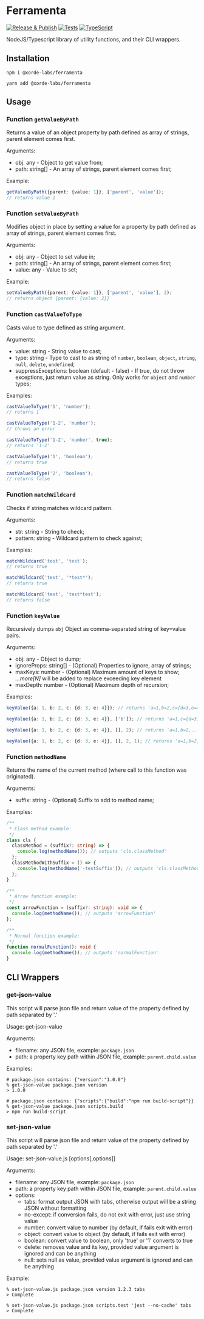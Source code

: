 # Ferramenta

[![Release & Publish](https://github.com/xorde-labs/ferramenta/actions/workflows/publish.yml/badge.svg)](https://github.com/xorde-labs/ferramenta/actions/workflows/publish.yml)
[![Tests](https://github.com/xorde-labs/ferramenta/actions/workflows/tests.yml/badge.svg)](https://github.com/xorde-labs/ferramenta/actions/workflows/tests.yml)
[![TypeScript](https://img.shields.io/badge/%3C%2F%3E-TypeScript-%230074c1.svg)](http://www.typescriptlang.org/)

NodeJS/Typescript library of utility functions, and their CLI wrappers.

## Installation

```shell
npm i @xorde-labs/ferramenta
```

```shell
yarn add @xorde-labs/ferramenta
```

## Usage

### Function `getValueByPath`

Returns a value of an object property by path defined as array of strings, parent element comes first.

Arguments:
- obj: any - Object to get value from;
- path: string[] - An array of strings, parent element comes first;

Example:

```typescript
getValueByPath({parent: {value: 1}}, ['parent', 'value']);
// returns value 1
```

### Function `setValueByPath`

Modifies object in place by setting a value for a property by path defined as array of strings, parent element comes first.

Arguments:
- obj: any - Object to set value in;
- path: string[] - An array of strings, parent element comes first;
- value: any - Value to set;

Example:

```typescript
setValueByPath({parent: {value: 1}}, ['parent', 'value'], 2); 
// returns object {parent: {value: 2}}
```

### Function `castValueToType`

Casts value to type defined as string argument.

Arguments:
- value: string - String value to cast;
- type: string - Type to cast to as string of `number`, `boolean`, `object`, `string`, `null`, `delete`, `undefined`;
- suppressExceptions: boolean (default - false) - If true, do not throw exceptions, just return value as string. Only works for `object` and `number` types;

Examples:

```typescript
castValueToType('1', 'number');
// returns 1

castValueToType('1-2', 'number');
// throws an error

castValueToType('1-2', 'number', true);
// returns '1-2'

castValueToType('1', 'boolean');
// returns true

castValueToType('2', 'boolean');
// returns false
```

### Function `matchWildcard`

Checks if string matches wildcard pattern.

Arguments:
- str: string - String to check;
- pattern: string - Wildcard pattern to check against;

Examples:

```typescript
matchWildcard('test', 'test');
// returns true

matchWildcard('test', '*test*');
// returns true

matchWildcard('test', 'test*test');
// returns false
```

### Function `keyValue`

Recursively dumps `obj` Object as comma-separated string of key=value pairs.

Arguments:
- obj: any - Object to dump;
- ignoreProps: string[] - (Optional) Properties to ignore, array of strings;
- maxKeys: number - (Optional) Maximum amount of keys to show; _...more[N]_ will be added to replace exceeding key element
- maxDepth: number - (Optional) Maximum depth of recursion;

Examples:

```typescript
keyValue({a: 1, b: 2, c: {d: 3, e: 4}}); // returns 'a=1,b=2,c={d=3,e=4}'

keyValue({a: 1, b: 2, c: {d: 3, e: 4}}, ['b']); // returns 'a=1,c={d=3,e=4}'

keyValue({a: 1, b: 2, c: {d: 3, e: 4}}, [], 2); // returns 'a=1,b=2,...more[1]'

keyValue({a: 1, b: 2, c: {d: 3, e: 4}}, [], 2, 1); // returns 'a=1,b=2,...more[1]'
```

### Function `methodName`

Returns the name of the current method (where call to this function was originated).

Arguments:
- suffix: string - (Optional) Suffix to add to method name;

Examples:

```typescript
/**
 * Class method example:
 */
class cls {
  classMethod = (suffix?: string) => {
    console.log(methodName()); // outputs 'cls.classMethod'
  };
  classMethodWithSuffix = () => {
    console.log(methodName('-testSuffix')); // outputs 'cls.classMethodWithSuffix-testSuffix'
  };
}

/**
 * Arrow function example:
 */
const arrowFunction = (suffix?: string): void => {
  console.log(methodName()); // outputs 'arrowFunction'
};

/**
 * Normal function example:
 */
function normalFunction(): void {
  console.log(methodName()); // outputs 'normalFunction'
}
```

## CLI Wrappers

### get-json-value

This script will parse json file and return value of the property defined by path separated by '.'

Usage: get-json-value <filename> <path>

Arguments:
- filename: any JSON file, example: `package.json`
- path: a property key path within JSON file, example: `parent.child.value`

Examples:

```shell
# package.json contains: {"version":"1.0.0"}
% get-json-value package.json version
> 1.0.0

# package.json contains: {"scripts":{"build":"npm run build-script"}}
% get-json-value package.json scripts.build
> npm run build-script
```

### set-json-value

This script will parse json file and return value of the property defined by path separated by '.'

Usage: set-json-value.js <filename> <path> <value> [options[,options]]

Arguments:
- filename: any JSON file, example: `package.json`
- path: a property key path within JSON file, example: `parent.child.value`
- options:
  - tabs: format output JSON with tabs, otherwise output will be a string JSON without formatting
  - no-except: if conversion fails, do not exit with error, just use string value
  - number: convert value to number (by default, if fails exit with error)
  - object: convert value to object (by default, if fails exit with error)
  - boolean: convert value to boolean, only 'true' or '1' converts to true
  - delete: removes value and its key, provided value argument is ignored and can be anything
  - null: sets null as value, provided value argument is ignored and can be anything

Example:

```shell
% set-json-value.js package.json version 1.2.3 tabs
> Complete

% set-json-value.js package.json scripts.test 'jest --no-cache' tabs
> Complete
```

